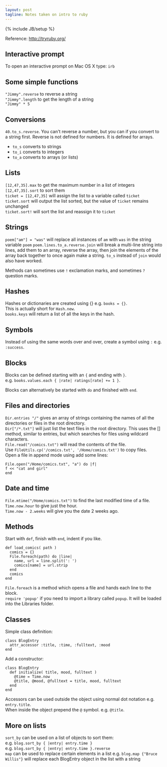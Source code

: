```yaml
---
layout: post
tagline: Notes taken on intro to ruby
---
```

{% include JB/setup %}

Reference: <http://tryruby.org/>

## Interactive prompt
To open an interactive prompt on Mac OS X type: `irb`

## Some simple functions
`"Jimmy".reverse` to reverse a string  
`"Jimmy".length` to get the length of a string  
`"Jimmy" * 5`  

## Conversions
`40.to_s.reverse`. You can't reverse a number, but you can if you convert to a string first. Reverse is not defined for numbers. It is defined for arrays.

* `to_s` converts to strings
* `to_i` converts to integers
* `to_a` converts to arrays (or lists)

## Lists
`[12,47,35]­.max` to get the maximum number in a list of integers  
`[12,47,35].sort` to sort them  
`ticket = [12,47,35]` will assign the list to a variable called `ticket`  
`ticket.sort` will output the list sorted, but the value of `ticket` remains unchanged  
`ticket.sort!` will sort the list and reassign it to `ticket`  

## Strings
`poem["am"] = "was"` will replace all instances of `am` with `was` in the string variable `poem`
`poem.lines.to_a.reverse.join` will break a multi-line string into lines, add them to an array, reverse the array, then join the elements of the array back together to once again make a string. `to_s` instead of `join` would also have worked.

Methods can sometimes use `!` exclamation marks, and sometimes `?` question marks.

## Hashes
Hashes or dictionaries are created using {} e.g. `books = {}`.  
This is actually short for `Hash.new`.  
`books.keys` will return a list of all the keys in the hash.

## Symbols
Instead of using the same words over and over, create a symbol using `:` e.g. `:success`.

## Blocks
Blocks can be defined starting with an `{` and ending with `}`.   
e.g. `books.values.each { |rate| ratings[rate] += 1 }`.  

Blocks can alternatively be started with `do` and finished with `end`.

## Files and directories
`Dir.entries "/"` gives an array of strings containing the names of all the directories or files in the root directory.  
`Dir["/*.txt"]` will just list the text files in the root directory. This uses the [] method, similar to entries, but which searches for files using wildcard characters.  
`File.read(­"/comics.t­xt")` will read the contents of the file.  
Use `FileUtils.­cp('/comic­s.txt', '/Hom­e/comics.t­xt')` to copy files.  
Open a file in append mode using add some lines:

	File.open(­"/Home/com­ics.txt", "a") do |f|
	f << "cat and girl"­  
	end  

## Date and time
`File.mtime("/Home/comics.txt")` to find the last modified time of a file.  
`Time.now.hour` to give just the hour.  
`Time.now - 2.weeks` will give you the date 2 weeks ago.  

## Methods
Start with `def`, finish with `end`, indent if you like.

	def load_comics( path )
	  comics = {}
	  File.foreach(path) do |line|
	    name, url = line.split(': ')
	    comics[name] = url.strip
	  end
	  comics
	end
	
`File.foreach` is a method which opens a file and hands each line to the block.  
`require 'popu­p'` if you need to import a library called `popup`. It will be loaded into the Libraries folder.	

## Classes
Simple class definition:

	class BlogE­ntry
	  attr_acces­sor :titl­e, :time­, :full­text, :mood­
	end

Add a constructor:

	class BlogEntry
	  def initialize( title, mood, fulltext )
	    @time = Time.now
	    @title, @mood, @fulltext = title, mood, fulltext
	  end
	end

Accessors can be used outside the object using normal dot notation e.g. `entry.title`.  
When inside the object prepend the `@` symbol. e.g. `@title`.

## More on lists
`sort_by` can be used on a list of objects to sort them:  
e.g. `blog.sort_­by { |entr­y| entry­.time }`  
e.g. `blog.sort_­by { |entr­y| entry­.time }.reverse`  
`map` can be used to replace certain elements in a list
e.g. `blog.map {"Bruce Willis"}` will replace each BlogEntry object in the list with a string



